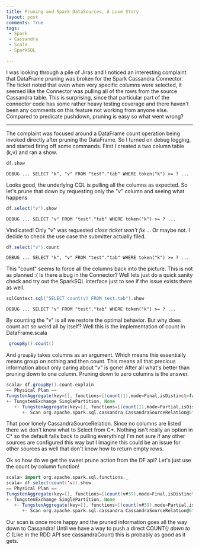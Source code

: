 ```yaml
---
title: Pruning and Spark DataSources, A Love Story
layout: post
comments: True
tags:
 - Spark
 - Cassandra
 - Scala
 - SparkSQL

---
```


I was looking through a pile of Jiras and I noticed an interesting complaint that DataFrame pruning
was broken for the Spark Cassandra Connector. The ticket noted that even when very specific columns
were selected, it seemed like the Connector was pulling all of the rows from the source Cassandra
table. This is surprising, since that particular part of the connector code has some rather heavy
testing coverage and there haven't been any comments on this feature not working from anyone else.
Compared to predicate pushdown, pruning is easy so what went wrong?

---

The complaint was focused around a DataFrame count operation being invoked directly after pruning
the DataFrame. So I turned on debug logging, and started firing off some commands. First I created
a two column table (k,v) and ran a show.

```scala
df.show
```
```
DEBUG ... SELECT "k", "v" FROM "test"."tab" WHERE token("k") >= ? ...
```

Looks good, the underlying CQL is pulling all the columns as expected. So let's prune that down
by requesting only the "v" column and seeing what happens

```scala
df.select("v").show
```
```
DEBUG ... SELECT "v" FROM "test"."tab" WHERE token("k") >= ? ...
```

Vindicated! Only "v" was requested *close ticket won't fix* ... Or maybe not. I decide to check
the use case the submitter actually filed.

```scala
df.select("v").count
```
```
DEBUG ... SELECT "k", "v" FROM "test"."tab" WHERE token("k") >= ? ...
```

This "count" seems to force all the columns back into the picture. This is not as planned :(
Is there a bug in the Connector? Well lets just do a quick sanity check and try out the SparkSQL
interface just to see if the issue exists there as well.

```scala
sqlContext.sql("SELECT count(v) FROM test.tab").show
```
```
DEBUG ... SELECT "v" FROM "test"."tab" WHERE token("k") >= ? ...
```

By counting the "v" is all we restore the optimal behavior. But why does count act so
weird all by itself? Well this is the implementation of count in
DataFrame.scala

```scala
 groupBy().count()
```

And `groupBy` takes columns as an argument. Which means this essentially means group on nothing
and then count. This means all that precious information about only caring about "v" is gone! After
all what's better than pruning down to one column. Pruning down to zero columns is the answer.

```scala
scala> df.groupBy().count.explain
== Physical Plan ==
TungstenAggregate(key=[], functions=[(count(1),mode=Final,isDistinct=false)], output=[count#14L])
+- TungstenExchange SinglePartition, None
   +- TungstenAggregate(key=[], functions=[(count(1),mode=Partial,isDistinct=false)], output=[count#18L])
      +- Scan org.apache.spark.sql.cassandra.CassandraSourceRelation@5fa851ac[]
```

That poor lonely CassandraSourceRelation. Since no columns are listed there we don't know what to
Select from C*. Nothing isn't really an option in C* so the default falls back to pulling everything!
I'm not sure if any other sources are configured this way but I imagine this could be an issue for
other sources as well that don't know how to return empty rows.

Ok so how do we get the sweet prune action from the DF api? Let's just use the count by column function!
```scala
scala> import org.apache.spark.sql.functions._
scala> df.select(count('v)).show
== Physical Plan ==
TungstenAggregate(key=[], functions=[(count(v#39),mode=Final,isDistinct=false)], output=[count(v)#81L])
+- TungstenExchange SinglePartition, None
   +- TungstenAggregate(key=[], functions=[(count(v#39),mode=Partial,isDistinct=false)], output=[count#85L])
      +- Scan org.apache.spark.sql.cassandra.CassandraSourceRelation@6f5acac9[v#39]
```
Our scan is once more happy and the pruned information goes all the way down to Cassandra! Until
we have a way to push a direct COUNT(*) down to C* (Like in the RDD API see cassandraCount) this is
probably as good as it gets.